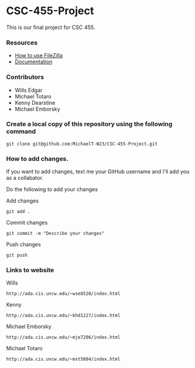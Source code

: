 # CSC-455-Project

This is our final project for CSC 455.

### Resources
- [How to use FileZilla](https://docs.google.com/document/d/1kDDiAZMdc4ov8fwqtlIZfRFJizsigh7ZSQzKRzeeSyw/edit?usp=sharing)
- [Documentation](https://docs.google.com/document/d/13sCgZgewMzvPzHC6DZ2im5wGZlEMc2C3UAfP15KJ5gY/edit?usp=sharing)

### Contributors
- Wills Edgar 
- Michael Totaro 
- Kenny Dearstine 
- Michael Emborsky

### Create a local copy of this repository using the following command 
```
git clone git@github.com:MichaelT-W23/CSC-455-Project.git
```

### How to add changes. 

If you want to add changes, text me your GitHub username 
and I'll add you as a collabator. 

Do the following to add your changes 

Add changes
```
git add .
```

Commit changes 
```
git commit -m "Describe your changes"
```

Push changes 
```
git push
```

### Links to website
Wills
```
http://ada.cis.uncw.edu/~wse8520/index.html
```

Kenny
```
http://ada.cis.uncw.edu/~khd1227/index.html
```

Michael Emborsky 
```
http://ada.cis.uncw.edu/~mje7206/index.html
```

Michael Totaro
```
http://ada.cis.uncw.edu/~mst5084/index.html
```